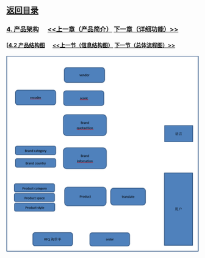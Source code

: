 
## [返回目录](../readme.md)  

### [4. 产品架构](./4_Structure.md)  &nbsp;&nbsp;&nbsp;&nbsp; [<<上一章（产品简介）](./3_Description.md) [下一章（详细功能）>>](./5_Function.md)

#### [[4.2 产品结构图](./4_Z2.md) &nbsp;&nbsp;&nbsp;&nbsp; [<<上一节（信息结构图）](./4_Z1.md) [下一节（总体流程图）>>](./4_Z3.md)
  ![产品结构图](./4_Img/2.jpg)
